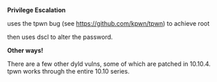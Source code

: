 **Privilege Escalation**

uses the tpwn bug (see https://github.com/kpwn/tpwn) to achieve root

then uses dscl to alter the password.

**Other ways!**

There are a few other dyld vulns, some of which are patched in 10.10.4. tpwn works through the entire 10.10 series.
